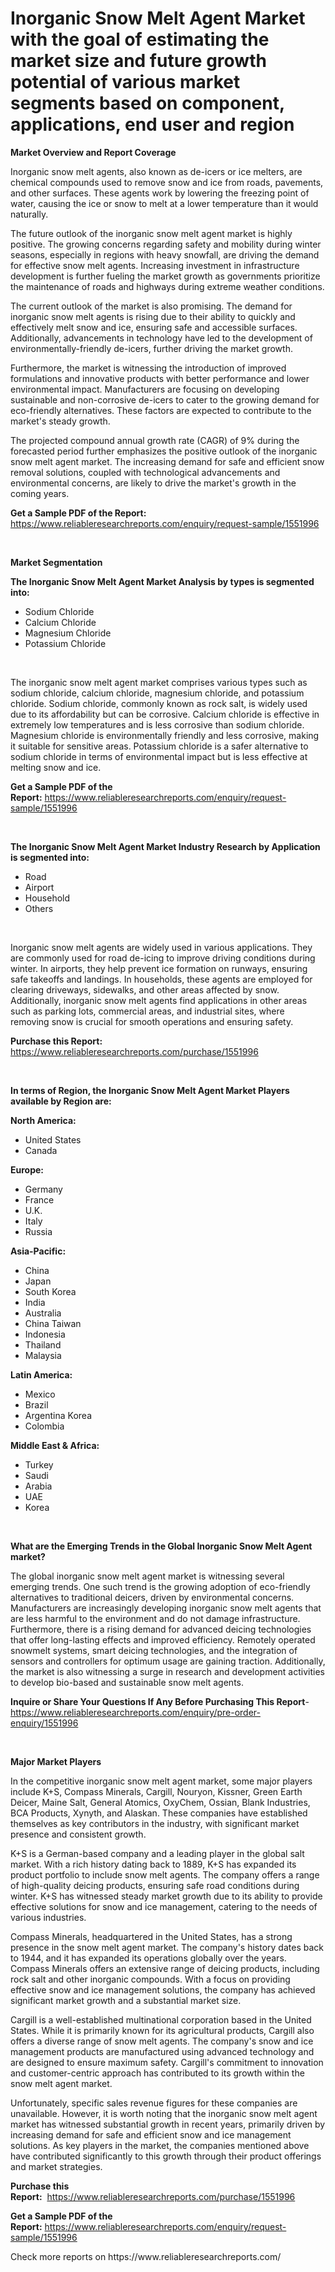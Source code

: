 <p><h1>Inorganic Snow Melt Agent Market with the goal of estimating the market size and future growth potential of various market segments based on component, applications, end user and region</h1></p><p><strong>Market Overview and Report Coverage</strong></p>
<p><p>Inorganic snow melt agents, also known as de-icers or ice melters, are chemical compounds used to remove snow and ice from roads, pavements, and other surfaces. These agents work by lowering the freezing point of water, causing the ice or snow to melt at a lower temperature than it would naturally.</p><p>The future outlook of the inorganic snow melt agent market is highly positive. The growing concerns regarding safety and mobility during winter seasons, especially in regions with heavy snowfall, are driving the demand for effective snow melt agents. Increasing investment in infrastructure development is further fueling the market growth as governments prioritize the maintenance of roads and highways during extreme weather conditions.</p><p>The current outlook of the market is also promising. The demand for inorganic snow melt agents is rising due to their ability to quickly and effectively melt snow and ice, ensuring safe and accessible surfaces. Additionally, advancements in technology have led to the development of environmentally-friendly de-icers, further driving the market growth.</p><p>Furthermore, the market is witnessing the introduction of improved formulations and innovative products with better performance and lower environmental impact. Manufacturers are focusing on developing sustainable and non-corrosive de-icers to cater to the growing demand for eco-friendly alternatives. These factors are expected to contribute to the market's steady growth.</p><p>The projected compound annual growth rate (CAGR) of 9% during the forecasted period further emphasizes the positive outlook of the inorganic snow melt agent market. The increasing demand for safe and efficient snow removal solutions, coupled with technological advancements and environmental concerns, are likely to drive the market's growth in the coming years.</p></p>
<p><strong>Get a Sample PDF of the Report:</strong> <a href="https://www.reliableresearchreports.com/enquiry/request-sample/1551996">https://www.reliableresearchreports.com/enquiry/request-sample/1551996</a></p>
<p>&nbsp;</p>
<p><strong>Market Segmentation</strong></p>
<p><strong>The Inorganic Snow Melt Agent Market Analysis by types is segmented into:</strong></p>
<p><ul><li>Sodium Chloride</li><li>Calcium Chloride</li><li>Magnesium Chloride</li><li>Potassium Chloride</li></ul></p>
<p>&nbsp;</p>
<p><p>The inorganic snow melt agent market comprises various types such as sodium chloride, calcium chloride, magnesium chloride, and potassium chloride. Sodium chloride, commonly known as rock salt, is widely used due to its affordability but can be corrosive. Calcium chloride is effective in extremely low temperatures and is less corrosive than sodium chloride. Magnesium chloride is environmentally friendly and less corrosive, making it suitable for sensitive areas. Potassium chloride is a safer alternative to sodium chloride in terms of environmental impact but is less effective at melting snow and ice.</p></p>
<p><strong>Get a Sample PDF of the Report:</strong>&nbsp;<a href="https://www.reliableresearchreports.com/enquiry/request-sample/1551996">https://www.reliableresearchreports.com/enquiry/request-sample/1551996</a></p>
<p>&nbsp;</p>
<p><strong>The Inorganic Snow Melt Agent Market Industry Research by Application is segmented into:</strong></p>
<p><ul><li>Road</li><li>Airport</li><li>Household</li><li>Others</li></ul></p>
<p>&nbsp;</p>
<p><p>Inorganic snow melt agents are widely used in various applications. They are commonly used for road de-icing to improve driving conditions during winter. In airports, they help prevent ice formation on runways, ensuring safe takeoffs and landings. In households, these agents are employed for clearing driveways, sidewalks, and other areas affected by snow. Additionally, inorganic snow melt agents find applications in other areas such as parking lots, commercial areas, and industrial sites, where removing snow is crucial for smooth operations and ensuring safety.</p></p>
<p><strong>Purchase this Report:</strong>&nbsp; <a href="https://www.reliableresearchreports.com/purchase/1551996">https://www.reliableresearchreports.com/purchase/1551996</a></p>
<p>&nbsp;</p>
<p><strong>In terms of Region, the Inorganic Snow Melt Agent Market Players available by Region are:</strong></p>
<p>
    <p> <strong> North America: </strong>
        <ul>
            <li>United States</li>
            <li>Canada</li>
        </ul>
        </p> 
    <p> <strong> Europe: </strong>
        <ul>
            <li>Germany</li>
            <li>France</li>
            <li>U.K.</li>
            <li>Italy</li>
            <li>Russia</li>
        </ul>
        </p> 
    <p> <strong> Asia-Pacific: </strong>
        <ul>
            <li>China</li>
            <li>Japan</li>
            <li>South Korea</li>
            <li>India</li>
            <li>Australia</li>
            <li>China Taiwan</li>
            <li>Indonesia</li>
            <li>Thailand</li>
            <li>Malaysia</li>
        </ul>
        </p> 
    <p> <strong> Latin America: </strong>
        <ul>
            <li>Mexico</li>
            <li>Brazil</li>
            <li>Argentina Korea</li>
            <li>Colombia</li>
        </ul>
        </p> 
    <p> <strong> Middle East & Africa: </strong>
        <ul>
            <li>Turkey</li>
            <li>Saudi</li>
            <li>Arabia</li>
            <li>UAE</li>
            <li>Korea</li>
        </ul>
    </p>
    </p>
<p>&nbsp;</p>
<p><strong>What are the Emerging Trends in the Global Inorganic Snow Melt Agent market?</strong></p>
<p><p>The global inorganic snow melt agent market is witnessing several emerging trends. One such trend is the growing adoption of eco-friendly alternatives to traditional deicers, driven by environmental concerns. Manufacturers are increasingly developing inorganic snow melt agents that are less harmful to the environment and do not damage infrastructure. Furthermore, there is a rising demand for advanced deicing technologies that offer long-lasting effects and improved efficiency. Remotely operated snowmelt systems, smart deicing technologies, and the integration of sensors and controllers for optimum usage are gaining traction. Additionally, the market is also witnessing a surge in research and development activities to develop bio-based and sustainable snow melt agents.</p></p>
<p><strong>Inquire or Share Your Questions If Any Before Purchasing This Report</strong>- <a href="https://www.reliableresearchreports.com/enquiry/pre-order-enquiry/1551996">https://www.reliableresearchreports.com/enquiry/pre-order-enquiry/1551996</a></p>
<p>&nbsp;</p>
<p><strong>Major Market Players</strong></p>
<p><p>In the competitive inorganic snow melt agent market, some major players include K+S, Compass Minerals, Cargill, Nouryon, Kissner, Green Earth Deicer, Maine Salt, General Atomics, OxyChem, Ossian, Blank Industries, BCA Products, Xynyth, and Alaskan. These companies have established themselves as key contributors in the industry, with significant market presence and consistent growth.</p><p>K+S is a German-based company and a leading player in the global salt market. With a rich history dating back to 1889, K+S has expanded its product portfolio to include snow melt agents. The company offers a range of high-quality deicing products, ensuring safe road conditions during winter. K+S has witnessed steady market growth due to its ability to provide effective solutions for snow and ice management, catering to the needs of various industries.</p><p>Compass Minerals, headquartered in the United States, has a strong presence in the snow melt agent market. The company's history dates back to 1944, and it has expanded its operations globally over the years. Compass Minerals offers an extensive range of deicing products, including rock salt and other inorganic compounds. With a focus on providing effective snow and ice management solutions, the company has achieved significant market growth and a substantial market size.</p><p>Cargill is a well-established multinational corporation based in the United States. While it is primarily known for its agricultural products, Cargill also offers a diverse range of snow melt agents. The company's snow and ice management products are manufactured using advanced technology and are designed to ensure maximum safety. Cargill's commitment to innovation and customer-centric approach has contributed to its growth within the snow melt agent market.</p><p>Unfortunately, specific sales revenue figures for these companies are unavailable. However, it is worth noting that the inorganic snow melt agent market has witnessed substantial growth in recent years, primarily driven by increasing demand for safe and efficient snow and ice management solutions. As key players in the market, the companies mentioned above have contributed significantly to this growth through their product offerings and market strategies.</p></p>
<p><strong>Purchase this Report:</strong>&nbsp;&nbsp;<a href="https://www.reliableresearchreports.com/purchase/1551996">https://www.reliableresearchreports.com/purchase/1551996</a></p>
<p></p>
<p><strong>Get a Sample PDF of the Report:</strong>&nbsp;<a href="https://www.reliableresearchreports.com/enquiry/request-sample/1551996">https://www.reliableresearchreports.com/enquiry/request-sample/1551996</a></p>
<p>Check more reports on https://www.reliableresearchreports.com/</p>